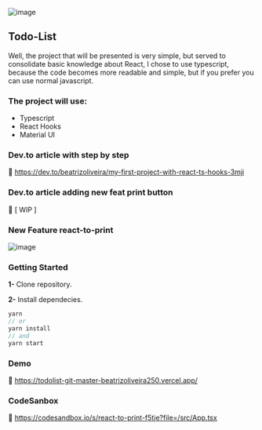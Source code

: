 ![image](https://user-images.githubusercontent.com/65451957/133009423-0dd2527e-96a3-4308-a402-7b513b4b7884.png)

## Todo-List
Well, the project that will be presented is very simple, but served to consolidate basic knowledge about React, I chose to use typescript, because the code becomes more readable and simple, but if you prefer you can use normal javascript.

### The project will use:

- Typescript
- React Hooks
- Material UI

### Dev.to article with step by step
🔗 https://dev.to/beatrizoliveira/my-first-project-with-react-ts-hooks-3mji

### Dev.to article adding new feat print button 
🔗 [ WIP ]

### New Feature react-to-print
![image](https://user-images.githubusercontent.com/65451957/133009303-393635bd-0c71-4de1-ac50-51ce0d53f75e.png)

### Getting Started
**1-** Clone repository.

**2-** Install dependecies.
```js
yarn
// or
yarn install
// and
yarn start
```

### Demo
🔗 https://todolist-git-master-beatrizoliveira250.vercel.app/

### CodeSanbox
🔗 https://codesandbox.io/s/react-to-print-f5tje?file=/src/App.tsx
